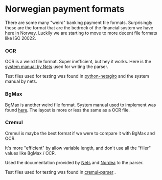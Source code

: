 # Norwegian payment formats
There are some many "weird" banking payment file formats. Surprisingly these are the format that are the bedrock of the financial system we have here in Norway. Luckily we are starting to move to more decent file formats like ISO 20022.

### OCR 
OCR is a weird file format. Super inefficient, but hey it works. Here is the [system manual by Nets](https://www.nets.eu/no-nb/PublishingImages/Lists/Accordion%20%20OCR%20giro/AllItems/OCR%20giro%20-%20System%20manual.pdf) used for writing the parser. 

Test files used for testing was found in [python-netsgiro](https://github.com/otovo/python-netsgiro/tree/master/tests/data) and the system manual by nets.

### BgMax
BgMax is another weird file format. System manual used to implement was found [here](https://www.bankgirot.se/globalassets/dokument/tekniska-manualer/bankgiroinbetalningar_tekniskmanual_sv.pdf). The layout is more or less the same as a OCR file.

### Cremul
Cremul is maybe the best format if we were to compare it with BgMax and OCR.

It's more "efficient" by allow variable length, and don't use all the "filler" values like BgMax / OCR.

Used the documentation provided by [Nets](https://www.nets.eu/no-nb/SiteCollectionDocuments/Egiro/Implementation%20Guidelines%20CREMUL%20(ENG).pdf) and [Nordea](https://www.nordea.no/Images/152-69443/CREMUL-implementeringsguide.pdf) to the parser.

Test files used for testing was found in [cremul-parser](https://github.com/perspilling/cremul-parser/tree/0531ecb4a30e901e51e6f81d17a2cd764ced1f0c/test/unit/files) .

